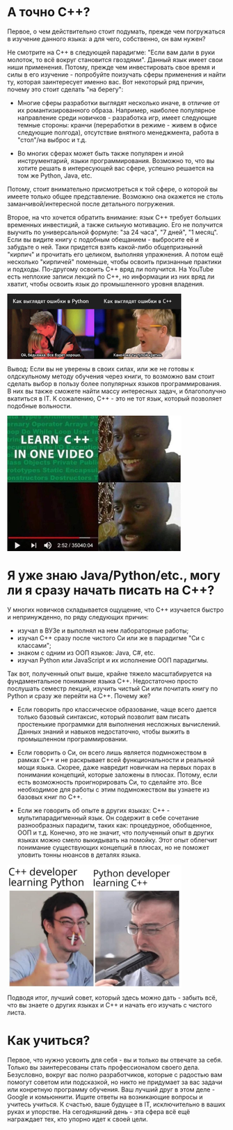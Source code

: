 # А точно C++?

Первое, о чем действительно стоит подумать, прежде чем погружаться в изучение данного языка: а для чего, собственно, он вам нужен?

Не смотрите на C++ в следующей парадигме: "Если вам дали в руки молоток, то всё вокруг становится гвоздями". Данный язык имеет свои ниши применения. Потому, прежде чем инвестировать свое время и силы в его изучение - попробуйте поизучать сферы применения и найти ту, которая заинтересует именно вас. Вот некоторый ряд причин, почему это стоит сделать "на берегу":

- Многие сферы разработки выглядят несколько иначе, в отличие от их романтизированного образа. Например, наиболее популярное направление среди новичков - разработка игр, имеет следующие темные стороны: кранчи (переработки в режиме - живем в офисе следующие полгода), отсутствие внятного менеджмента, работа в "стол"/на выброс и т.д. 

- Во многих сферах может быть также популярен и иной инструментарий, языки программирования. Возможно то, что вы хотите решать в интересующей вас сфере, успешно решается на том же Python, Java, etc.

Потому, стоит внимательно присмотреться к той сфере, о которой вы имеете только общее представление. Возможно она окажется не столь заманчивой/интересной после детального погружения.

Второе, на что хочется обратить внимание: язык C++ требует больших временных инвестиций, а также сильную мотивацию. Его не получится выучить по универсальной формуле: "за 24 часа", "7 дней", "1 месяц". Если вы видите книгу с подобным обещанием - выбросите её и забудьте о ней. Таки придется взять какой-либо общепризныннй "кирпич" и прочитать его целиком, выполняя упражнения. А потом ещё несколько "кирпичей" поменьше, чтобы освоить признанные практики и подходы. По-другому освоить C++ вряд ли получится. На YouTube есть неплохие записи лекций по C++, но информации из них вряд ли хватит, чтобы освоить язык до промышленного уровня владения.

<img src="Pics/SelfIdentification/ErrorCpp.jpg" width="400" align="middle">

Вывод: Если вы не уверены в своих силах, или же не готовы к олдскульному методу обучения через книги, то возможно вам стоит сделать выбор в пользу более популярных языков программирования. В них вы также сможете найти массу интересных задач, и благополучно вкатиться в IT. К сожалению, C++ - это не тот язык, который позволяет подобные вольности.

<img src="Pics/SelfIdentification/LearnCppInOneVideo.jpg" width="400" align="middle">

# Я уже знаю Java/Python/etc., могу ли я сразу начать писать на C++?

У многих новичков складывается ощущение, что С++ изучается быстро и непринужденно, по ряду следующих причин:
- изучал в ВУЗе и выполнял на нем лабораторные работы;
- изучал C++ сразу после чистого Си или же в парадигме "Си с классами";
- знаком с одним из ООП языков: Java, C#, etc.
- изучал Python или JavaScript и их исполнение ООП парадигмы.

Так вот, полученный опыт выше, крайне тяжело масштабируется на фундаментальное понимание языка C++. Недостаточно просто послушать семестр лекций, изучить чистый Си или почитать книгу по Python и сразу же перейти на C++. Почему же?

- Если говорить про классическое образование, чаще всего дается только базовый синтаксис, который позволит вам писать простенькие программки для выполнения несложных вычислений. Данных знаний и навыков недостаточно, чтобы выжить в промышленном программировании.

- Если говорить о Си, он всего лишь является подмножеством в рамках C++ и не раскрывает всей функциональности и реальной мощи языка. Скорее, даже навредит новичкам на первых порах в понимании концепций, которые заложены в плюсах. Потому, если есть возможность проигнорировать Си, то сделайте это. Все необходимое для работы с этим подмножеством вы узнаете из базовых книг по C++.

- Если же говорить об опыте в других языках: C++ - мультипарадигменный язык. Он содержит в себе сочетание разнообразных парадигм, таких как: процедурное, обобщенное, ООП и т.д. Конечно, это не значит, что полученный опыт в других языках можно смело выкидывать на помойку. Этот опыт облегчит понимание существующих концепций в плюсах, но не поможет уловить тонны нюансов в деталях языка.

<img src="Pics/SelfIdentification/CppPython.jpg" width="400" align="middle">

Подводя итог, лучший совет, который здесь можно дать - забыть всё, что вы знаете о других языках и C++ и начать его изучать с чистого листа.

# Как учиться?

Первое, что нужно усвоить для себя - вы и только вы отвечате за себя. Только вы заинтересованы стать профессионалом своего дела. Безусловно, вокруг вас полно разработчиков, которые с радостью вам помогут советом или подсказкой, но никто не придумает за вас задачи или конретную программу обучения. Ваш лучший друг в этом деле - Google и комьюннити. Ищите ответы на возникающие вопросы и учитесь учиться. К счастью, ваше будущее в IT, исключительно в ваших руках и упорстве. На сегодняшний день - эта сфера всё ещё награждает тех, кто упорно идет к своей цели.